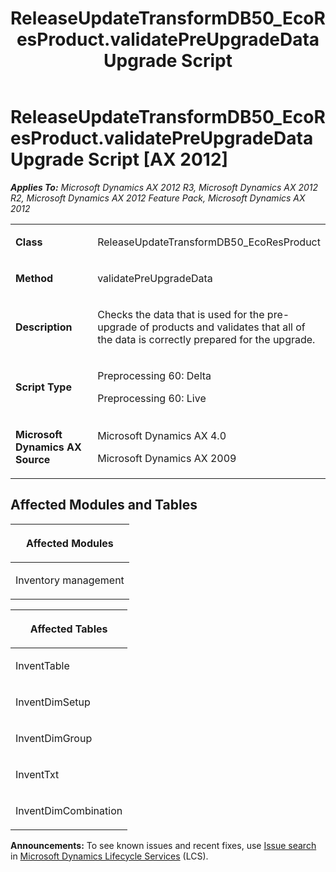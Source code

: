﻿---
title: ReleaseUpdateTransformDB50_EcoResProduct.validatePreUpgradeData Upgrade Script
TOCTitle: ReleaseUpdateTransformDB50_EcoResProduct.validatePreUpgradeData Upgrade Script
ms:assetid: 1549c892-f265-6e97-fa86-a302a123b0b0
ms:mtpsurl: https://msdn.microsoft.com/en-us/library/JJ718533(v=AX.60)
ms:contentKeyID: 49706818
ms.date: 05/18/2015
mtps_version: v=AX.60
---

# ReleaseUpdateTransformDB50\_EcoResProduct.validatePreUpgradeData Upgrade Script [AX 2012]


_**Applies To:** Microsoft Dynamics AX 2012 R3, Microsoft Dynamics AX 2012 R2, Microsoft Dynamics AX 2012 Feature Pack, Microsoft Dynamics AX 2012_

<table>
<colgroup>
<col style="width: 50%" />
<col style="width: 50%" />
</colgroup>
<tbody>
<tr class="odd">
<td><p><strong>Class</strong></p></td>
<td><p>ReleaseUpdateTransformDB50_EcoResProduct</p></td>
</tr>
<tr class="even">
<td><p><strong>Method</strong></p></td>
<td><p>validatePreUpgradeData</p></td>
</tr>
<tr class="odd">
<td><p><strong>Description</strong></p></td>
<td><p>Checks the data that is used for the pre-upgrade of products and validates that all of the data is correctly prepared for the upgrade.</p></td>
</tr>
<tr class="even">
<td><p><strong>Script Type</strong></p></td>
<td><p>Preprocessing 60: Delta</p>
<p>Preprocessing 60: Live</p></td>
</tr>
<tr class="odd">
<td><p><strong>Microsoft Dynamics AX Source</strong></p></td>
<td><p>Microsoft Dynamics AX 4.0</p>
<p>Microsoft Dynamics AX 2009</p></td>
</tr>
</tbody>
</table>


## Affected Modules and Tables

<table>
<colgroup>
<col style="width: 100%" />
</colgroup>
<thead>
<tr class="header">
<th><p>Affected Modules</p></th>
</tr>
</thead>
<tbody>
<tr class="odd">
<td><p>Inventory management</p></td>
</tr>
</tbody>
</table>


<table>
<colgroup>
<col style="width: 100%" />
</colgroup>
<thead>
<tr class="header">
<th><p>Affected Tables</p></th>
</tr>
</thead>
<tbody>
<tr class="odd">
<td><p>InventTable</p></td>
</tr>
<tr class="even">
<td><p>InventDimSetup</p></td>
</tr>
<tr class="odd">
<td><p>InventDimGroup</p></td>
</tr>
<tr class="even">
<td><p>InventTxt</p></td>
</tr>
<tr class="odd">
<td><p>InventDimCombination</p></td>
</tr>
</tbody>
</table>

  
**Announcements:** To see known issues and recent fixes, use [Issue search](http://go.microsoft.com/fwlink/?linkid=389258) in [Microsoft Dynamics Lifecycle Services](http://go.microsoft.com/fwlink/?linkid=306505) (LCS).

